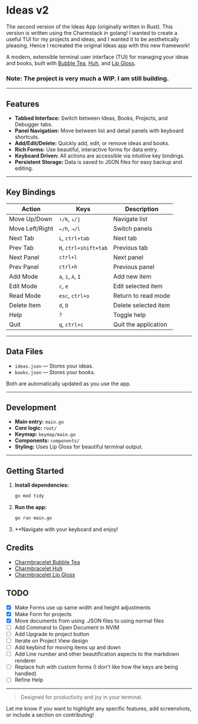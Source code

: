 # Ideas v2
The second version of the Ideas App (originally written in Rust).
This version is written using the Charmstack in golang! I wanted to create a useful TUI for my projects and ideas, and I wanted it to be aesthetically pleasing. Hence I recreated the original Ideas app with this new framework!

A modern, extensible terminal user interface (TUI) for managing your ideas and books, built with [Bubble Tea](https://github.com/charmbracelet/bubbletea), [Huh](https://github.com/charmbracelet/huh), and [Lip Gloss](https://github.com/charmbracelet/lipgloss).

### Note: The project is very much a WIP. I am still building.

---

## Features

- **Tabbed Interface:** Switch between Ideas, Books, Projects, and Debugger tabs.
- **Panel Navigation:** Move between list and detail panels with keyboard shortcuts.
- **Add/Edit/Delete:** Quickly add, edit, or remove ideas and books.
- **Rich Forms:** Use beautiful, interactive forms for data entry.
- **Keyboard Driven:** All actions are accessible via intuitive key bindings.
- **Persistent Storage:** Data is saved to JSON files for easy backup and editing.

---

## Key Bindings

| Action         | Keys                        | Description                |
| -------------- | -------------------------- | -------------------------- |
| Move Up/Down   | `↑/k`, `↓/j`               | Navigate list              |
| Move Left/Right| `←/h`, `→/l`               | Switch panels              |
| Next Tab       | `L`, `ctrl+tab`            | Next tab                   |
| Prev Tab       | `H`, `ctrl+shift+tab`      | Previous tab               |
| Next Panel     | `ctrl+l`                   | Next panel                 |
| Prev Panel     | `ctrl+h`                   | Previous panel             |
| Add Mode       | `a`, `i`, `A`, `I`         | Add new item               |
| Edit Mode      | `c`, `e`                   | Edit selected item         |
| Read Mode      | `esc`, `ctrl+o`            | Return to read mode        |
| Delete Item    | `d`, `D`                   | Delete selected item       |
| Help           | `?`                        | Toggle help                |
| Quit           | `q`, `ctrl+c`              | Quit the application       |

---

## Data Files

- `ideas.json` — Stores your ideas.
- `books.json` — Stores your books.

Both are automatically updated as you use the app.

---

## Development

- **Main entry:** `main.go`
- **Core logic:** `root/`
- **Keymap:** `keymap/main.go`
- **Components:** `components/`
- **Styling:** Uses Lip Gloss for beautiful terminal output.

---

## Getting Started

1. **Install dependencies:**
   ```sh
   go mod tidy

2. **Run the app:**
   ```sh
   go run main.go
   ```
3. **Navigate with your keyboard and enjoy!

## Credits

- [Charmbracelet Bubble Tea](https://github.com/charmbracelet/bubbletea)
- [Charmbracelet Huh](https://github.com/charmbracelet/huh)
- [Charmbracelet Lip Gloss](https://github.com/charmbracelet/lipgloss)

## TODO
- [x] Make Forms use up same width and height adjustments
- [x] Make Form for projects
- [x] Move documents from using .JSON files to using normal files
- [ ] Add Command to Open Document in NVIM
- [ ] Add Upgrade to project button
- [ ] Iterate on Project View design
- [ ] Add keybind for moving items up and down
- [ ] Add Line number and other beautification aspects to the markdown renderer
- [ ] Replace huh with custom forms (I don't like how the keys are being handled)
- [ ] Refine Help

---

> Designed for productivity and joy in your terminal.

Let me know if you want to highlight any specific features, add screenshots, or include a section on contributing!
